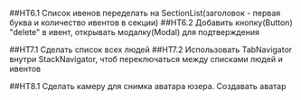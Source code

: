 ##HT6.1 Список ивенов переделать на SectionList(заголовок - первая буква и количество ивентов в секции)
##HT6.2 Добавить кнопку(Button) "delete" в ивент, открывать модалку(Modal) для подтверждения

##HT7.1 Сделать список всех людей
##HT7.2 Использовать TabNavigator внутри StackNavigator, чтоб переключаться между списками людей и ивентов

##HT8.1 Сделать камеру для снимка аватара юзера. Создавать аватар